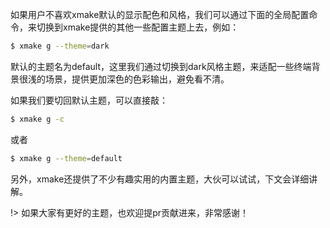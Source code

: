 

如果用户不喜欢xmake默认的显示配色和风格，我们可以通过下面的全局配置命令，来切换到xmake提供的其他一些配置主题上去，例如：

```bash
$ xmake g --theme=dark
```

默认的主题名为default，这里我们通过切换到dark风格主题，来适配一些终端背景很浅的场景，提供更加深色的色彩输出，避免看不清。

如果我们要切回默认主题，可以直接敲：

```bash
$ xmake g -c
```

或者

```bash
$ xmake g --theme=default
```

另外，xmake还提供了不少有趣实用的内置主题，大伙可以试试，下文会详细讲解。

!> 如果大家有更好的主题，也欢迎提pr贡献进来，非常感谢！
